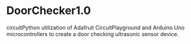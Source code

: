 # DoorChecker1.0
circuitPython utilization of Adafruit CircuitPlayground and Arduino Uno microcontrollers to create a door checking ultrasonic sensor device.
